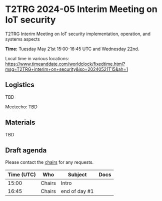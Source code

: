 # T2TRG 2024-05 Interim Meeting on IoT security
T2TRG Interim Meeting on IoT security implementation, operation, and systems aspects

**Time:** Tuesday May 21st 15:00-16:45 UTC and Wednesday 22nd.<br>

Local time in various locations:<br>
https://www.timeanddate.com/worldclock/fixedtime.html?msg=T2TRG+interim+on+security&iso=20240521T15&ah=1<br>


## Logistics

TBD

Meetecho: TBD

## Materials

TBD

## Draft agenda

Please contact the [chairs][] for any requests.

| Time (UTC) | Who                     | Subject                                                                                | Docs                                               |
| ---------- | --------------          | ----------------------------------------------------------------------------           | --------------------------------------------       |
|      15:00 | Chairs                  | Intro                                                                                  |                                                    |                                                 |
|      16:45 | Chairs                  | end of day #1                                                                         |                                                    |

[chairs]: mailto:t2trg-chairs@irtf.org
